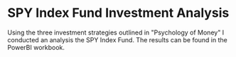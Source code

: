 # SPY Index Fund Investment Analysis
Using the three investment strategies outlined in "Psychology of Money" I conducted an analysis the SPY Index Fund. The results can be found in the PowerBI workbook. 
